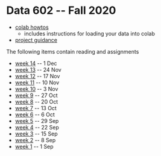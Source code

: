 # Data 602 -- Fall 2020

* [colab howtos](./colab.md)
    * includes instructions for loading your data into colab
* [project guidance](./projects.md)

The following items contain reading and assignments

* [week 14](./week14.md) --  1 Dec
* [week 13](./week13.md) -- 24 Nov
* [week 12](./week12.md) -- 17 Nov
* [week 11](./week11.md) -- 10 Nov
* [week 10](./week10.md) -- 3 Nov
* [week 9](./week09.md) -- 27 Oct
* [week 8](./week08.md) -- 20 Oct
* [week 7](./week07.md) -- 13 Oct
* [week 6](./week06.md) -- 6 Oct
* [week 5](./week05.md) -- 29 Sep
* [week 4](./week04.md) -- 22 Sep
* [week 3](./week03.md) -- 15 Sep
* [week 2](./week02.md) -- 8 Sep
* [week 1](./week01.md) -- 1 Sep
